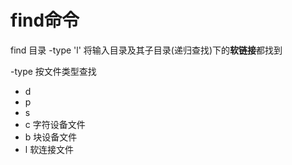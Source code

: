 # find命令  

find 目录 -type 'l'  将输入目录及其子目录(递归查找)下的**软链接**都找到  

-type 按文件类型查找  
* d
* p
* s 
* c 字符设备文件
* b 块设备文件
* l 软连接文件
